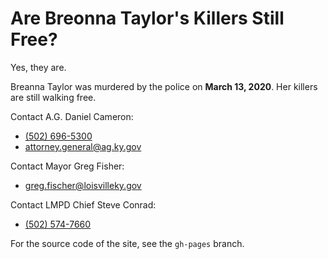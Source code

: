 # Are Breonna Taylor's Killers Still Free?
Yes, they are.

Breanna Taylor was murdered by the police on **March 13, 2020**. Her killers are still walking free.

Contact A.G. Daniel Cameron:   
* [(502) 696-5300](tel:5026965300)
* [attorney.general@ag.ky.gov](mailto:attorney.general@ag.ky.gov)

Contact Mayor Greg Fisher:
* [greg.fischer@loisvilleky.gov](mailto:greg.fischer@loisvilleky.gov)

Contact LMPD Chief Steve Conrad: 
* [(502) 574-7660](tel:5025747660)

For the source code of the site, see the `gh-pages` branch.